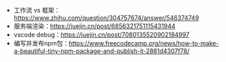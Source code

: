 - 工作流 vs 框架：https://www.zhihu.com/question/304757674/answer/546374749
- 服务端渲染：https://juejin.cn/post/6856321751115431944
- vscode debug：https://juejin.cn/post/7080135520902184997
- 编写并发布npm包：https://www.freecodecamp.org/news/how-to-make-a-beautiful-tiny-npm-package-and-publish-it-2881d4307f78/
